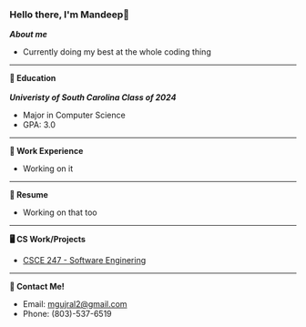 ### Hello there, I'm Mandeep👋
***About me***
- Currently doing my best at the whole coding thing
---

**🏫 Education**</br></br>
***Univeristy of South Carolina Class of 2024***
- Major in Computer Science
- GPA: 3.0
---
**🏢 Work Experience**
- Working on it
---

**📝 Resume**
- Working on that too
---

**🖥️ CS Work/Projects**
- [CSCE 247 - Software Enginering](https://github.com/mandeepg1/design-patterns)
---

**📲 Contact Me!**
- Email: mgujral2@gmail.com
- Phone: (803)-537-6519
